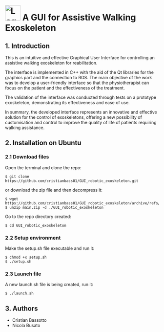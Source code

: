 # <img src="https://github.com/cristianbass01/GUI_robotic_exoskeleton/assets/72708597/bb79ef7b-30f0-4e3a-9ffb-870d1a9cd80b" alt="Logo" width="50" height="50"> A GUI for Assistive Walking Exoskeleton
## 1. Introduction
This is an intuitive and effective Graphical User Interface for controlling an assistive walking exoskeleton for reabilitation. 

The interface is implemented in C++ with the aid of the Qt libraries for the graphics part and the connection to ROS. The main objective of the work was to develop a user-friendly interface so that the physiotherapist can focus on the patient and the effectiveness of the treatment. 

The validation of the interface was conducted through tests on a prototype exoskeleton, demonstrating its effectiveness and ease of use. 

In summary, the developed interface represents an innovative and effective solution for the control of exoskeletons, offering a new possibility of customisation and control to improve the quality of life of patients requiring walking assistance.


## 2. Installation on Ubuntu
### 2.1 Download files
Open the terminal and clone the repo:
```
$ git clone https://github.com/cristianbass01/GUI_robotic_exoskeleton.git
```
or download the zip file and then decompress it:

```
$ wget https://github.com/cristianbass01/GUI_robotic_exoskeleton/archive/refs/heads/main.zip
$ unzip main.zip -d ./GUI_robotic_exoskeleton
```
Go to the repo directory created:
```
$ cd GUI_robotic_exoskeleton 
```
  
### 2.2 Setup environment
Make the setup.sh file executable and run it:
```
$ chmod +x setup.sh
$ ./setup.sh
```
### 2.3 Launch file  
A new launch.sh file is being created, run it:
```
$ ./launch.sh
```

## 3. Authors
- Cristian Bassotto
- Nicola Busato
